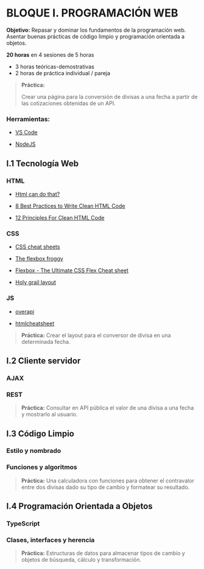 # BLOQUE I. PROGRAMACIÓN WEB

**Objetivo:** Repasar y dominar los fundamentos de la programación web. Asentar buenas prácticas de código limpio y programación orientada a objetos.

**20 horas** en 4 sesiones de 5 horas

- 3 horas teóricas-demostrativas
- 2 horas de práctica individual / pareja

> **Práctica:**
>
>Crear una página para la conversión de divisas a una fecha a partir de las cotizaciones obtenidas de un API.

### Herramientas:

- [VS Code](https://code.visualstudio.com/)

- [NodeJS](https://nodejs.org/en/)



## I.1 Tecnología Web

### HTML

- [Html can do that?](https://dev.to/ananyaneogi/html-can-do-that-c0n)

- [8 Best Practices to Write Clean HTML Code](https://medium.com/@sergimarquez/8-best-practices-to-write-clean-html-code-1cd407e2a7ec)

- [12 Principles For Clean HTML Code](https://www.smashingmagazine.com/2008/11/12-principles-for-keeping-your-code-clean/)

### CSS

- [CSS cheat sheets](https://dev.to/ladybug/css-cheat-sheets-3ee0)

- [The flexbox froggy](https://flexboxfroggy.com/#es)

- [Flexbox - The Ultimate CSS Flex Cheat sheet](https://www.freecodecamp.org/news/flexbox-the-ultimate-css-flex-cheatsheet/)

- [Holy grail layout](https://flexbox.ninja/demos/holy-grail-layout/)

### JS

- [overapi](http://overapi.com/javascript)

- [htmlcheatsheet](https://htmlcheatsheet.com/js/)


>  **Práctica:** Crear el layout para el conversor de divisa en una determinada fecha.

## I.2 Cliente servidor

### AJAX
### REST

> **Práctica:**  Consultar en API pública el valor de una divisa a una fecha y mostrarlo al usuario.

## I.3 Código Limpio

### Estilo y nombrado
### Funciones y algoritmos

> **Práctica:** Una calculadora con funciones para obtener el contravalor entre dos divisas dado su tipo de cambio y formatear su resultado.

## I.4 Programación Orientada a Objetos

### TypeScript
### Clases, interfaces y herencia

> **Práctica:** Estructuras de datos para almacenar tipos de cambio y objetos de búsqueda, cálculo y transformación.
